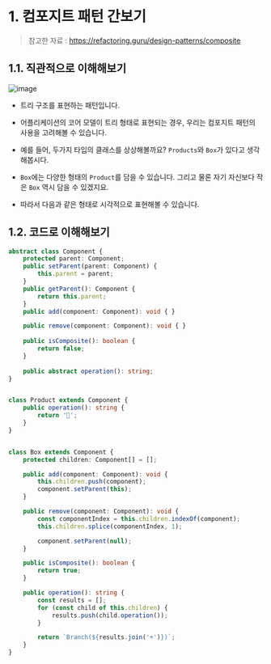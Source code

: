 









# 1. 컴포지트 패턴 간보기
> 참고한 자료 : https://refactoring.guru/design-patterns/composite

## 1.1. 직관적으로 이해해보기
![image](https://user-images.githubusercontent.com/75282888/172877516-465a123f-7629-40a7-bb21-884915230057.png)


- 트리 구조를 표현하는 패턴입니다.
- 어플리케이션의 코어 모델이 트리 형태로 표현되는 경우, 우리는 컴포지트 패턴의 사용을 고려해볼 수 있습니다.

- 예를 들어, 두가지 타입의 클래스를 상상해볼까요? `Products`와 `Box`가 있다고 생각해봅시다.

- `Box`에는 다양한 형태의 `Product`를 담을 수 있습니다. 그리고 물론 자기 자신보다 작은 `Box` 역시 담을 수 있겠지요. 

- 따라서 다음과 같은 형태로 시각적으로 표현해볼 수 있습니다.

  

  



## 1.2. 코드로 이해해보기

```ts
abstract class Component {
    protected parent: Component;
    public setParent(parent: Component) {
        this.parent = parent;
    }
    public getParent(): Component {
        return this.parent;
    }
    public add(component: Component): void { }

    public remove(component: Component): void { }
    
    public isComposite(): boolean {
        return false;
    }
    
    public abstract operation(): string;
}


class Product extends Component {
    public operation(): string {
        return '🎁';
    }
}


class Box extends Component {
    protected children: Component[] = [];

    public add(component: Component): void {
        this.children.push(component);
        component.setParent(this);
    }

    public remove(component: Component): void {
        const componentIndex = this.children.indexOf(component);
        this.children.splice(componentIndex, 1);

        component.setParent(null);
    }

    public isComposite(): boolean {
        return true;
    }

    public operation(): string {
        const results = [];
        for (const child of this.children) {
            results.push(child.operation());
        }

        return `Branch(${results.join('+')})`;
    }
}
```











